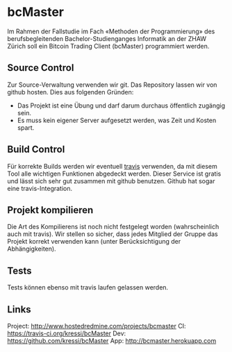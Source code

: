 bcMaster
========

Im Rahmen der Fallstudie im Fach «Methoden der Programmierung» des berufsbegleitenden
Bachelor-Studienganges Informatik an der ZHAW Zürich soll ein Bitcoin Trading Client
(bcMaster) programmiert werden.


Source Control
--------------

Zur Source-Verwaltung verwenden wir git. Das Repository lassen wir von github hosten.
Dies aus folgenden Gründen:

 * Das Projekt ist eine Übung und darf darum durchaus öffentlich zugängig sein.
 * Es muss kein eigener Server aufgesetzt werden, was Zeit und Kosten spart.



Build Control
-------------

Für korrekte Builds werden wir eventuell [travis](https://travis-ci.org/) verwenden,
da mit diesem Tool alle wichtigen Funktionen abgedeckt werden.
Dieser Service ist gratis und lässt sich sehr gut zusammen mit github benutzen. Github
hat sogar eine travis-Integration.



Projekt kompilieren
-------------------

Die Art des Kompilierens ist noch nicht festgelegt worden (wahrscheinlich auch mit travis).
Wir stellen so sicher, dass jedes Mitglied der Gruppe das Projekt korrekt verwenden kann
(unter Berücksichtigung der Abhängigkeiten).



Tests
-----

Tests können ebenso mit travis laufen gelassen werden.




Links
------

Project: http://www.hostedredmine.com/projects/bcmaster
CI: https://travis-ci.org/kressi/bcMaster
Dev: https://github.com/kressi/bcMaster
App: http://bcmaster.herokuapp.com
